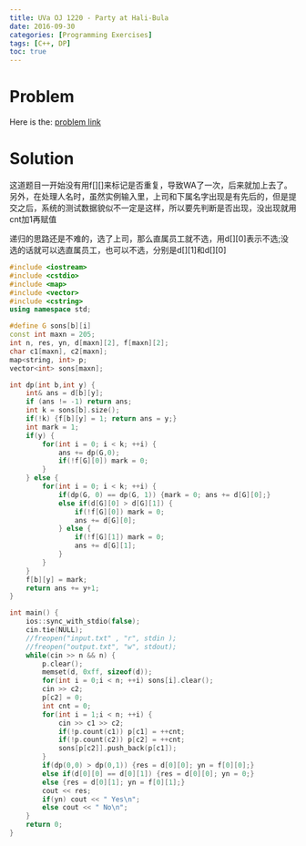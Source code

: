 ```yaml
---
title: UVa OJ 1220 - Party at Hali-Bula
date: 2016-09-30
categories: [Programming Exercises]
tags: [C++, DP]
toc: true
---
```


# **Problem**

Here is the: [problem link](https://uva.onlinejudge.org/index.php?option=com_onlinejudge&Itemid=8&page=show_problem&problem=3661)

# **Solution**
这道题目一开始没有用f[][]来标记是否重复，导致WA了一次，后来就加上去了。另外，在处理人名时，虽然实例输入里，上司和下属名字出现是有先后的，但是提交之后，系统的测试数据貌似不一定是这样，所以要先判断是否出现，没出现就用cnt加1再赋值

递归的思路还是不难的，选了上司，那么直属员工就不选，用d[][0]表示不选;没选的话就可以选直属员工，也可以不选，分别是d[][1]和d[][0]

```C++
#include <iostream>
#include <cstdio>
#include <map>
#include <vector>
#include <cstring>
using namespace std;

#define G sons[b][i]
const int maxn = 205;
int n, res, yn, d[maxn][2], f[maxn][2];  
char c1[maxn], c2[maxn];
map<string, int> p;  
vector<int> sons[maxn];  

int dp(int b,int y) {  
    int& ans = d[b][y];
    if (ans != -1) return ans;  
    int k = sons[b].size();  
    if(!k) {f[b][y] = 1; return ans = y;}  
    int mark = 1;
    if(y) {   
        for(int i = 0; i < k; ++i) {  
            ans += dp(G,0);  
            if(!f[G][0]) mark = 0;  
        }  
    } else {  
        for(int i = 0; i < k; ++i) {  
            if(dp(G, 0) == dp(G, 1)) {mark = 0; ans += d[G][0];}  
            else if(d[G][0] > d[G][1]) {
                if(!f[G][0]) mark = 0; 
                ans += d[G][0]; 
            } else {
                if(!f[G][1]) mark = 0; 
                ans += d[G][1]; 
            }  
        }  
    }  
    f[b][y] = mark;
    return ans += y+1;
}  

int main() {  
    ios::sync_with_stdio(false);
    cin.tie(NULL);
    //freopen("input.txt" , "r", stdin );
    //freopen("output.txt", "w", stdout);
    while(cin >> n && n) {  
        p.clear();  
        memset(d, 0xff, sizeof(d)); 
        for(int i = 0;i < n; ++i) sons[i].clear();
        cin >> c2;  
        p[c2] = 0;  
        int cnt = 0;
        for(int i = 1;i < n; ++i) {  
            cin >> c1 >> c2;  
            if(!p.count(c1)) p[c1] = ++cnt;  
            if(!p.count(c2)) p[c2] = ++cnt; 
            sons[p[c2]].push_back(p[c1]);  
        }  
        if(dp(0,0) > dp(0,1)) {res = d[0][0]; yn = f[0][0];}  
        else if(d[0][0] == d[0][1]) {res = d[0][0]; yn = 0;}  
        else {res = d[0][1]; yn = f[0][1];}  
        cout << res;
        if(yn) cout << " Yes\n";  
        else cout << " No\n";  
    }  
    return 0;  
}
```
